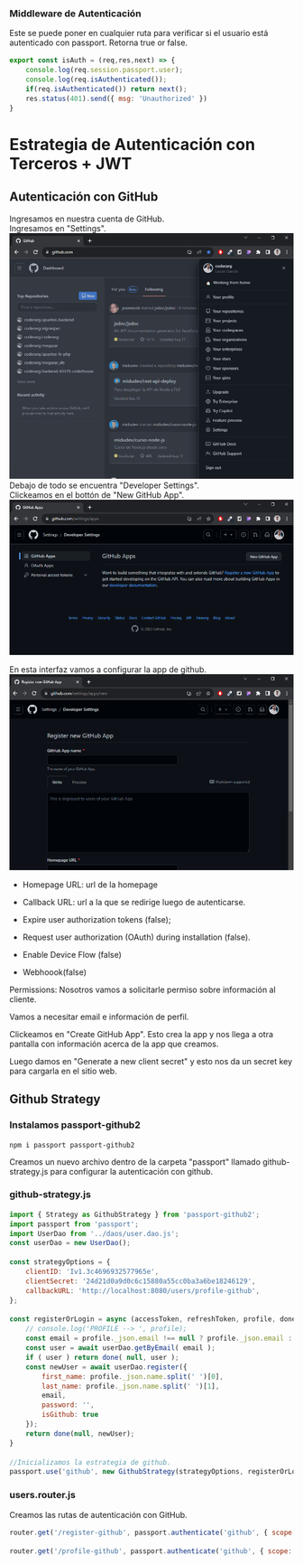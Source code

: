 ### Middleware de Autenticación
Este se puede poner en cualquier ruta para verificar si el usuario está autenticado con passport. Retorna true or false.

```javascript
export const isAuth = (req,res,next) => {
    console.log(req.session.passport.user);
    console.log(req.isAuthenticated());
    if(req.isAuthenticated()) return next();
    res.status(401).send({ msg: 'Unauthorized' })
}
```

# Estrategia de Autenticación con Terceros + JWT

## Autenticación con GitHub

Ingresamos en nuestra cuenta de GitHub.  
Ingresamos en "Settings".  
![Alt text](image.png)  
Debajo de todo se encuentra "Developer Settings".  
Clickeamos en el bottón de "New GitHub App".
![Alt text](image-1.png)  

En esta interfaz vamos a configurar la app de github.
![Alt text](image-2.png)  

- Homepage URL: url de la homepage
- Callback URL: url a la que se redirige luego de autenticarse.
- Expire user authorization tokens (false);
- Request user authorization (OAuth) during installation (false).
- Enable Device Flow (false)

- Webhoook(false)

Permissions:
Nosotros vamos a solicitarle permiso sobre información al cliente.

Vamos a necesitar email e información de perfil.


Clickeamos en "Create GitHub App". Esto crea la app y nos llega a otra pantalla con información acerca de la app que creamos.

Luego damos en "Generate a new client secret" y esto nos da un secret key para cargarla en el sitio web.

## Github Strategy

### Instalamos passport-github2

```shell
npm i passport passport-github2
```

Creamos un nuevo archivo dentro de la carpeta "passport" llamado github-strategy.js para configurar la autenticación con github.


### github-strategy.js

```javascript
import { Strategy as GithubStrategy } from 'passport-github2';
import passport from 'passport';
import UserDao from '../daos/user.dao.js';
const userDao = new UserDao();

const strategyOptions = {
    clientID: 'Iv1.3c4696932577965e',
    clientSecret: '24d21d0a9d0c6c15880a55cc0ba3a6be18246129',
    callbackURL: 'http://localhost:8080/users/profile-github',
};

const registerOrLogin = async (accessToken, refreshToken, profile, done) => {
    // console.log('PROFILE --> ', profile);
    const email = profile._json.email !== null ? profile._json.email : profile_json.blog;
    const user = await userDao.getByEmail( email );
    if ( user ) return done( null, user );
    const newUser = await userDao.register({
        first_name: profile._json.name.split(' ')[0],
        last_name: profile._json.name.split(' ')[1],
        email,
        password: '',
        isGithub: true
    });
    return done(null, newUser);
}

//Inicializamos la estrategia de github.
passport.use('github', new GithubStrategy(strategyOptions, registerOrLogin));
```

### users.router.js
Creamos las rutas de autenticación con GitHub.

```javascript
router.get('/register-github', passport.authenticate('github', { scope: ['user:email'] }));

router.get('/profile-github', passport.authenticate('github', { scope: ['user:email'] }), githubResponse);

```